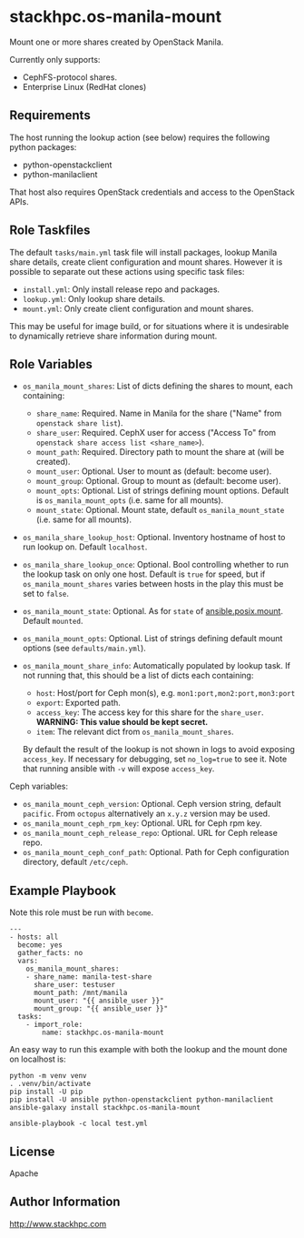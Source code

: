 stackhpc.os-manila-mount
========================

Mount one or more shares created by OpenStack Manila.

Currently only supports:
- CephFS-protocol shares.
- Enterprise Linux (RedHat clones)

Requirements
------------

The host running the lookup action (see below) requires the following python packages:

- python-openstackclient
- python-manilaclient

That host also requires OpenStack credentials and access to the OpenStack APIs.

Role Taskfiles
--------------

The default `tasks/main.yml` task file will install packages, lookup Manila share
details, create client configuration and mount shares. However it is possible to
separate out these actions using specific task files:
- `install.yml`: Only install release repo and packages.
- `lookup.yml`: Only lookup share details.
- `mount.yml`: Only create client configuration and mount shares.

This may be useful for image build, or for situations where it is undesirable to
dynamically retrieve share information during mount.

Role Variables
--------------

* `os_manila_mount_shares`: List of dicts defining the shares to mount, each
containing:
  - `share_name`: Required. Name in Manila for the share ("Name" from `openstack share
  list`).
  - `share_user`: Required. CephX user for access ("Access To" from `openstack share
  access list <share_name>`).
  - `mount_path`: Required. Directory path to mount the share at (will be created).
  - `mount_user`: Optional. User to mount as (default: become user).
  - `mount_group`: Optional. Group to mount as (default: become user).
  - `mount_opts`: Optional. List of strings defining mount options. Default is 
  `os_manila_mount_opts` (i.e. same for all mounts).
  - `mount_state`: Optional. Mount state, default `os_manila_mount_state` (i.e. same for
  all mounts).
* `os_manila_share_lookup_host`: Optional. Inventory hostname of host to run lookup on.
Default `localhost`.
* `os_manila_share_lookup_once`: Optional. Bool controlling whether to run the lookup
task on only one host. Default is `true` for speed, but if 
`os_manila_mount_shares` varies between hosts in the play this must be set to `false`.

* `os_manila_mount_state`: Optional. As for `state` of [ansible.posix.mount](https://docs.ansible.com/ansible/latest/collections/ansible/posix/mount_module.html). Default `mounted`.
* `os_manila_mount_opts`: Optional. List of strings defining default mount options
(see `defaults/main.yml`).

* `os_manila_mount_share_info`: Automatically populated by lookup task. If not running
that, this should be a list of dicts each containing:
  - `host`: Host/port for Ceph mon(s), e.g. `mon1:port,mon2:port,mon3:port`
  - `export`: Exported path.
  - `access_key`: The access key for this share for the `share_user`.
  **WARNING: This value should be kept secret.**
  - `item`: The relevant dict from `os_manila_mount_shares`.

  By default the result of the lookup is not shown in logs to avoid exposing `access_key`.
If necessary for debugging, set `no_log=true` to see it. Note that running ansible with
`-v` will expose `access_key`.

Ceph variables:
* `os_manila_mount_ceph_version`: Optional. Ceph version string, default `pacific`. From
  `octopus` alternatively an `x.y.z` version may be used.
* `os_manila_mount_ceph_rpm_key`: Optional. URL for Ceph rpm key.
* `os_manila_mount_ceph_release_repo`: Optional. URL for Ceph release repo.
* `os_manila_mount_ceph_conf_path`: Optional. Path for Ceph configuration directory,
default `/etc/ceph`.


Example Playbook
----------------

Note this role must be run with `become`.

    ---
    - hosts: all
      become: yes
      gather_facts: no
      vars:
        os_manila_mount_shares:
        - share_name: manila-test-share
          share_user: testuser
          mount_path: /mnt/manila
          mount_user: "{{ ansible_user }}"
          mount_group: "{{ ansible_user }}"
      tasks:
        - import_role:
            name: stackhpc.os-manila-mount

An easy way to run this example with both the lookup and the mount done on localhost is:

    python -m venv venv
    . .venv/bin/activate
    pip install -U pip
    pip install -U ansible python-openstackclient python-manilaclient
    ansible-galaxy install stackhpc.os-manila-mount

    ansible-playbook -c local test.yml

License
-------

Apache

Author Information
------------------

http://www.stackhpc.com

